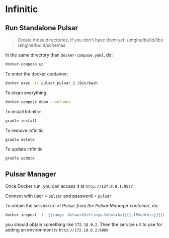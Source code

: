 # Infinitic

## Run Standalone Pulsar

> Create those directories, if you don't have them yet:
/engine/build/libs
/engine/build/schemas

In the same directory than `docker-compose.yaml`, do:
```bash
docker-compose up
```

To enter the docker container:

```bash
docker exec -it pulsar_pulsar_1 /bin/bash
```

To clean everything
```bash
docker-compose down --volumes
```

To install Infinitic:
```bash
gradle install
```

To remove Infinitic
```bash
gradle delete
```

To update Infinitic
```bash
gradle update
```

## Pulsar Manager
Once Docker run, you can access it at `http://127.0.0.1:9527`

Connect with user = `pulsar` and password = `pulsar`

To obtain the service url of Pulsar *from the Pulsar Manager container*, do:
```sh
docker inspect -f '{{range .NetworkSettings.Networks}}{{.IPAddress}}{{end}}' infinitic_pulsar_1
```
you should obtain something like `172.18.0.2`. Then the service url to use for adding an environment is `http://172.18.0.2:8080`
